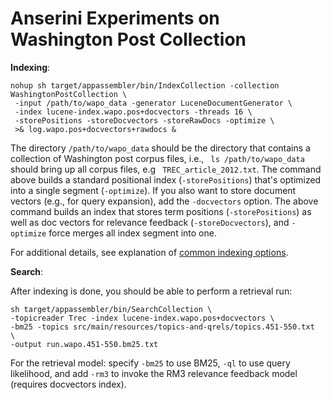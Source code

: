 # Anserini Experiments on Washington Post Collection

**Indexing**:

```
nohup sh target/appassembler/bin/IndexCollection -collection WashingtonPostCollection \
 -input /path/to/wapo_data -generator LuceneDocumentGenerator \
 -index lucene-index.wapo.pos+docvectors -threads 16 \
 -storePositions -storeDocvectors -storeRawDocs -optimize \
 >& log.wapo.pos+docvectors+rawdocs &
```

The directory `/path/to/wapo_data` should be the directory that contains a collection of Washington post corpus files, i.e., ` ls /path/to/wapo_data` should bring up all corpus files, e.g ` TREC_article_2012.txt`. The command above builds a standard positional index 
(`-storePositions`) that's optimized into a single segment (`-optimize`). If you also want to store document vectors 
(e.g., for query expansion), add the `-docvectors` option.  The above command builds an index that stores term positions 
(`-storePositions`) as well as doc vectors for relevance feedback (`-storeDocvectors`), and `-optimize` force merges all 
index segment into one.

For additional details, see explanation of [common indexing options](common-indexing-options.md).

**Search**:

After indexing is done, you should be able to perform a retrieval run:

```
sh target/appassembler/bin/SearchCollection \
-topicreader Trec -index lucene-index.wapo.pos+docvectors \
-bm25 -topics src/main/resources/topics-and-qrels/topics.451-550.txt  \
-output run.wapo.451-550.bm25.txt
```

For the retrieval model: specify `-bm25` to use BM25, `-ql` to use query likelihood, and add `-rm3` to invoke the RM3 
relevance feedback model (requires docvectors index).

